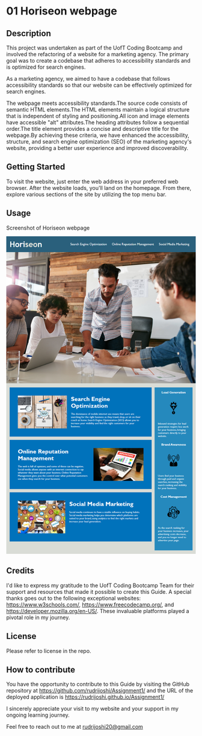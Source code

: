 # 01  Horiseon webpage

## Description

This project was undertaken as part of the UofT Coding Bootcamp and involved the refactoring of a website for a marketing agency. The primary goal was to create a codebase that adheres to accessibility standards and is optimized for search engines.

As a marketing agency, we aimed to have a codebase that follows accessibility standards so that our website can be effectively optimized for search engines.

The webpage meets accessibility standards.The source code consists of semantic HTML elements.The HTML elements maintain a logical structure that is independent of styling and positioning.All icon and image elements have accessible "alt" attributes.The heading attributes follow a sequential order.The title element provides a concise and descriptive title for the webpage.By achieving these criteria, we have enhanced the accessibility, structure, and search engine optimization (SEO) of the marketing agency's website, providing a better user experience and improved discoverability.

## Getting Started

To visit the website, just enter the web address in your preferred web browser. After the website loads, you'll land on the homepage. From there, explore various sections of the site by utilizing the top menu bar.

## Usage

Screenshot of Horiseon webpage

![screenshot of horiseon](assets/screenshot.png)

## Credits

I'd like to express my gratitude to the UofT Coding Bootcamp Team for their support and resources that made it possible to create this Guide. A special thanks goes out to the following exceptional websites: https://www.w3schools.com/, https://www.freecodecamp.org/, and https://developer.mozilla.org/en-US/. These invaluable platforms played a pivotal role in my journey.

## License

Please refer to license in the repo.

## How to contribute

You have the opportunity to contribute to this Guide by visiting the GitHub repository at https://github.com/rudrijoshi/Assignment1/ and the URL of the deployed application is https://rudrijoshi.github.io/Assignment1/

I sincerely appreciate your visit to my website and your support in my ongoing learning journey.

Feel free to reach out to me at rudrijoshi20@gmail.com